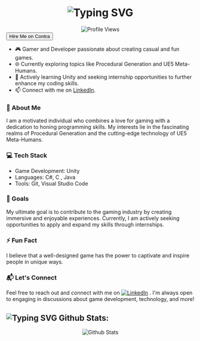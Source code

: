 <h1 align='center'>
  <img src="https://readme-typing-svg.demolab.com?font=Fira+Code&weight=600&size=28&duration=4000&pause=1000&color=FFFFFF&center=true&vCenter=true&random=false&width=700&lines=%E2%9C%A8+Hello, I'm Ashitosh, Welcome to My GitHub!+%F0%9F%8E%86" alt="Typing SVG" />
</h1>

<div align='center'>
  <img src="https://komarev.com/ghpvc/?username=AshitoshBendre&style=flat-square&color=blue" alt="Profile Views" />
</div>

<a href="https://contra.com/profile/ashitosh_bendre_73fkcscu" target="_blank">
  <button>Hire Me on Contra</button>
</a>




- 🎮 Gamer and Developer passionate about creating casual and fun games.
- 🌐 Currently exploring topics like Procedural Generation and UE5 Meta-Humans.
- 🚀 Actively learning Unity and seeking internship opportunities to further enhance my coding skills.
- 📫 Connect with me on [LinkedIn](https://www.linkedin.com/in/ashitosh-bendre-175a51247).

### 🌟 About Me

I am a motivated individual who combines a love for gaming with a dedication to honing programming skills. My interests lie in the fascinating realms of Procedural Generation and the cutting-edge technology of UE5 Meta-Humans.

### 💻 Tech Stack

- Game Development: Unity
- Languages: C#, C , Java
- Tools: Git, Visual Studio Code

### 🚀 Goals

My ultimate goal is to contribute to the gaming industry by creating immersive and enjoyable experiences. Currently, I am actively seeking opportunities to apply and expand my skills through internships.

### ⚡ Fun Fact

I believe that a well-designed game has the power to captivate and inspire people in unique ways.

### 📬 Let's Connect

Feel free to reach out and connect with me on 
[![LinkedIn](https://img.shields.io/badge/LinkedIn-0077B5?style=for-the-badge&logo=linkedin&logoColor=white)](https://www.linkedin.com/in/ashitosh-bendre-175a51247/) . I'm always open to engaging in discussions about game development, technology, and more!

## <img src="https://readme-typing-svg.demolab.com?font=Fira+Code&duration=1000&pause=50&center=true&vCenter=true&random=false&width=30&height=24&lines=%F0%9F%92%AB" alt="Typing SVG" /> Github Stats:

<div align="center"><img src="https://github-readme-stats-mu-dusky.vercel.app/api?username=AshitoshBendre&show_icons=true&theme=radical&count_private=true&include_all_commits=true" custom_title="My Stats" align="center" alt="Github Stats" /></div>


